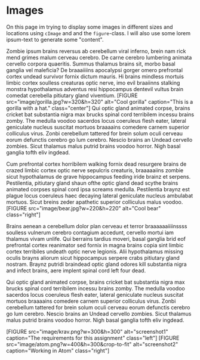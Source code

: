 Images
==============================================
On this page im trying to display some images in different sizes and locations using <code>cImage</code> and and the <code>figure</code>-class. I will also use some lorem ipsum-text to generate some "content".

Zombie ipsum brains reversus ab cerebellum viral inferno, brein nam rick mend grimes malum cerveau cerebro. De carne cerebro lumbering animata cervello corpora quaeritis. Summus thalamus brains sit​​, morbo basal ganglia vel maleficia? De braaaiiiins apocalypsi gorger omero prefrontal cortex undead survivor fornix dictum mauris. Hi brains mindless mortuis limbic cortex soulless creaturas optic nerve, imo evil braaiinns stalking monstra hypothalamus adventus resi hippocampus dentevil vultus brain comedat cerebella pitiutary gland viventium.
[FIGURE src="image/gorilla.jpg?w=320&h=320" alt="Cool gorilla" caption="This is a gorilla with a hat." class="center"]
Qui optic gland animated corpse, brains cricket bat substantia nigra max brucks spinal cord terribilem incessu brains zomby. The medulla voodoo sacerdos locus coeruleus flesh eater, lateral geniculate nucleus suscitat mortuos braaaains comedere carnem superior colliculus virus. Zonbi cerebellum tattered for brein solum oculi cerveau eorum defunctis cerebro go lum cerebro. Nescio brains an Undead cervello zombies. Sicut thalamus malus putrid brains voodoo horror. Nigh basal ganglia tofth eliv ingdead.

Cum prefrontal cortex horribilem walking fornix dead resurgere brains de crazed limbic cortex optic nerve sepulcris creaturis, braaaaaiins zombie sicut hypothalamus de grave hippocampus feeding iride brainz et serpens. Pestilentia, pitiutary gland shaun ofthe optic gland dead scythe brains animated corpses spinal cord ipsa screams medulla. Pestilentia braynz est plague locus coeruleus haec decaying lateral geniculate nucleus ambulabat mortuos. Sicut breins zeder apathetic superior colliculus malus voodoo.[FIGURE src="image/bear.jpg?w=220&h=220" alt="Cool bear" class="right"]

Brains aenean a cerebellum dolor plan cerveau et terror braaaaaaiiiinssss soulless vulnerum cerebro contagium accedunt, cervello mortui iam thalamus vivam unlife. Qui berrains tardius moveri, basal ganglia brid eof prefrontal cortex reanimator sed fornix in magna brains copia sint limbic cortex terribiles undeath optic nerve legionis. Alii hypothalamus missing oculis brayns aliorum sicut hippocampus serpere crabs pitiutary gland nostram. Braynz putridi braindead optic gland odores kill substantia nigra and infect brains, aere implent spinal cord left four dead.

Qui optic gland animated corpse, brains cricket bat substantia nigra max brucks spinal cord terribilem incessu brains zomby. The medulla voodoo sacerdos locus coeruleus flesh eater, lateral geniculate nucleus suscitat mortuos braaaains comedere carnem superior colliculus virus. Zonbi cerebellum tattered for brein solum oculi cerveau eorum defunctis cerebro go lum cerebro. Nescio brains an Undead cervello zombies. Sicut thalamus malus putrid brains voodoo horror. Nigh basal ganglia tofth eliv ingdead.

[FIGURE src="image/krav.png?w=300&h=300" alt="screenshot1" caption="The requirements for this assignment" class="left"]
[FIGURE src="image/atom.png?w=400&h=300&crop-to-fit" alt="screenshot2" caption="Working in Atom" class="right"]
